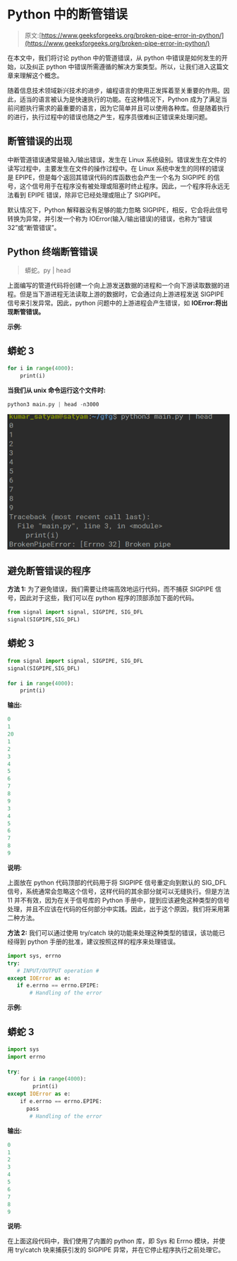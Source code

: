 # Python 中的断管错误

> 原文:[https://www.geeksforgeeks.org/broken-pipe-error-in-python/](https://www.geeksforgeeks.org/broken-pipe-error-in-python/)

在本文中，我们将讨论 python 中的管道错误，从 python 中错误是如何发生的开始，以及纠正 python 中错误所需遵循的解决方案类型。所以，让我们进入这篇文章来理解这个概念。

随着信息技术领域新兴技术的进步，编程语言的使用正发挥着至关重要的作用。因此，适当的语言被认为是快速执行的功能。在这种情况下，Python 成为了满足当前问题执行需求的最重要的语言，因为它简单并且可以使用各种库。但是随着执行的进行，执行过程中的错误也随之产生，程序员很难纠正错误来处理问题。

## **断管错误的出现**

中断管道错误通常是输入/输出错误，发生在 Linux 系统级别。错误发生在文件的读写过程中，主要发生在文件的操作过程中。在 Linux 系统中发生的同样的错误是 EPIPE，但是每个返回其错误代码的库函数也会产生一个名为 SIGPIPE 的信号，这个信号用于在程序没有被处理或阻塞时终止程序。因此，一个程序将永远无法看到 EPIPE 错误，除非它已经处理或阻止了 SIGPIPE。

默认情况下，Python 解释器没有足够的能力忽略 SIGPIPE，相反，它会将此信号转换为异常，并引发一个称为 IOError(输入/输出错误)的错误，也称为“错误 32”或“断管错误”。

## **Python 终端断管错误**

> 蟒蛇<filename>。py | head</filename>

上面编写的管道代码将创建一个向上游发送数据的进程和一个向下游读取数据的进程。但是当下游进程无法读取上游的数据时，它会通过向上游进程发送 SIGPIPE 信号来引发异常。因此，python 问题中的上游进程会产生错误，如 **IOError:将出现断管错误。**

**示例:**

## 蟒蛇 3

```py
for i in range(4000):
    print(i)
```

**当我们从 unix 命令运行这个文件时:**

```py
python3 main.py | head -n3000
```

![](img/5095b254a203ecc55ea676c42773004a.png)

## **避免断管错误的程序**

**方法 1:** 为了避免错误，我们需要让终端高效地运行代码，而不捕获 SIGPIPE 信号，因此对于这些，我们可以在 python 程序的顶部添加下面的代码。

```py
from signal import signal, SIGPIPE, SIG_DFL  
signal(SIGPIPE,SIG_DFL) 
```

## 蟒蛇 3

```py
from signal import signal, SIGPIPE, SIG_DFL  
signal(SIGPIPE,SIG_DFL)

for i in range(4000):
    print(i)
```

**输出:**

```py
0
1
20
1
2
3
4
5
6
7
8
9
3
4
5
6
7
8
9
```

**说明:**

上面放在 python 代码顶部的代码用于将 SIGPIPE 信号重定向到默认的 SIG_DFL 信号，系统通常会忽略这个信号，这样代码的其余部分就可以无缝执行。但是方法 11 并不有效，因为在关于信号库的 Python 手册中，提到应该避免这种类型的信号处理，并且不应该在代码的任何部分中实践。因此，出于这个原因，我们将采用第二种方法。

**方法 2:** 我们可以通过使用 try/catch 块的功能来处理这种类型的错误，该功能已经得到 python 手册的批准，建议按照这样的程序来处理错误。

```py
import sys, errno  
try:  
   # INPUT/OUTPUT operation #
except IOError as e:  
   if e.errno == errno.EPIPE:  
       # Handling of the error  
```

**示例:**

## 蟒蛇 3

```py
import sys
import errno

try:
    for i in range(4000):
        print(i)
except IOError as e:
    if e.errno == errno.EPIPE:
      pass
       # Handling of the error
```

**输出:**

```py
0
1
2
3
4
5
6
7
8
9
```

**说明:**

在上面这段代码中，我们使用了内置的 python 库，即 Sys 和 Errno 模块，并使用 try/catch 块来捕获引发的 SIGPIPE 异常，并在它停止程序执行之前处理它。